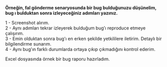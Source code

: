 **Örneğin, fal gönderme senaryosunda bir bug bulduğunuzu düşünelim, bug ı bulduktan sonra izleyeceğiniz adımları yazınız.**

1 - Screenshot alırım. </br>
2 - Aynı adımları tekrar izleyerek bulduğum bug'ı reproduce etmeye çalışırım. </br>
3 - Emin olduktan sonra bug'ı en erken şekilde yetkililere iletirim. Detaylı bir bilgilendirme sunarım. </br>
4 - Aynı bug'ın farklı durumlarda ortaya çıkıp çıkmadığını kontrol ederim. </br>

Excel dosyasında örnek bir bug raporu hazırladım.
